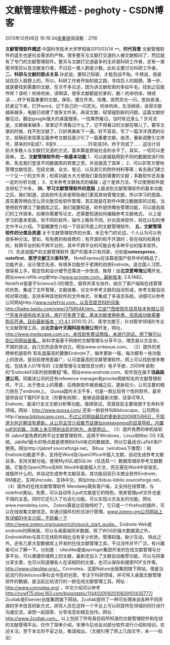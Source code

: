 
# 文献管理软件概述 - peghoty - CSDN博客


2013年12月06日 16:16:34[皮果提](https://me.csdn.net/peghoty)阅读数：2116


**文献管理软件概述**
中国科学技术大学罗昭锋2011/03/14
**一、时代背景**
文献管理软件的诞生也是社会需求的产物。很多整天与文献打交道的人被文献郁闷了，然后就有了专门的文献管理软件。整天与文献打交道最多的无非是科研工作者，还有一类图书馆员以及文献发行者，不过后一类人群是少数。此处主要讨论科研工作者。
**二、科研与文献的那点关系**
孙武说，要知己知彼，才能百战不殆。牛顿说，我是站在巨人肩膀上的。所以，科研工作者开始知彼之路，寻找巨人的肩膀。第一步，就是要找到需要的文献，在次不多论述，因为讲文献检索的多如牛毛。找到之后能咋样？读呗！吭哧吭哧，读啊读，很多文献都是坑爹的，删！吭哧吭哧，继续读……终于有篇重要的文献。保存，建文件夹。哇噻，突然灵光一闪，思如泉涌，赶紧记下来，打开word，记下自己的一闪灵光。吭哧吭哧，生活继续，读得文献越来越多，电脑已经建了很多文件夹。再读文献，经常碰到新的问题，这篇文献好像见过。翻出google强大的桌面搜索，一找果然看过。当时有记录么？岁月流逝，文献越来越多，渐渐记不清看过什么了，记不得看过的文献在哪儿了。要写文章的时候，找不到文献了，只好再重新下一遍。好不容易，写了一篇洋洋洒洒的论文，投稿前发现第五篇参考文献后面少引了一篇重要文献。崩溃，重新调整引文序号，原来的6变成7，8变9.……………………35变成36，终于完成了……
这估计目前大多数人与文献打交道的方式，基本算是原始社会的水平了。其实，一切可以更简单。
**三、文献管理软件的一些基本功能**
1、可以直接联网到不同的数据库进行检索，免去我们登录不同数据库的劳累之苦，并且提高了效率；
2、可以非常方便地管理文献信息，包括文摘、全文、笔记、以及其它的附件材料等等；省去我们建立一个又一个的文件夹；检索功能大大方便我们查找到需要的文献；多数软件还具备一定的分析功能；
3、文末参考文献格式的编辑；这个是体力活，不过使用软件就会轻松了许多。
**四、学习文献管理软件的思路**
上面讲到文献管理软件的基本功能之后，我们知道，这些软件无非是帮助我们更高效地管理文献。所以学习的思路，首先要弄明白怎么将文献交给软件管理，其实就是在软件中建立数据库的过程。当使用软件建立了数据库之后，我们就要知道，软件提供哪些管理功能，可以提高我们的工作效率。如果你需要写论文，还需要知道如何编辑参考文献格式。
以上是学习的基本思路，但不同的软件，操作上略有不同。针对具体软件，将在以后的博文中予以介绍。下面概要性介绍一下目前市面上的文献管理软件。
**五、文献管理软件的分类及资源**
关于文献管理软件的分类，未见专门的论述。个人认为可以有很多种分法。譬如，有免费的和收费的；有开源的和不开源的；有在线的和离线的，有跨平台的和不跨平台的，其中不跨平台的可能会有多种平台的版本软件。
（1）先说说国产的文献管理软件
国产的基本只有四家，分别是**noteexpress**，**notefirst**，**医学文献王**和**新科学**。
NoteExpress应该算是国产软件中的精品了，功能齐全，设计理念先进，有很多功能优于老牌的劲旅Endnote。适合国人习惯，很容易上手。稳定性和设计细节还需进一步改进。推荐！由**北京爱琴海公司**开发，网址www.reflib.org或http://www.scinote.com，最新版本:
 2.6.1482。
Notefirst是基于Science2.0的理念，倡导共享与协作。结合了客户端和在线管理的优势，集成了文件管理，文献收集，论文中参考文献的自动形成，参考文献自动校对等功能。支持多种其他软件的文件格式，并集成了多语言系统。详细可以参考公司网站http://www.notefirst.com，以及百度百科的词条http://baike.baidu.com/view/3758548.htm。它由**西安知先信息技术有限公司**开发并提供技术支持，用户可免费下载，基本功能使用免费，但高级功能需要购买开通。目前最新版本：V1.4.1
 2010.12.21。
医学文献王，针对医学领域的专业化文献管理工具。由**北京金叶天翔科技有限公司**开发，网址，http://www.medscape.com.cn，未找到免费试用版，未进行测试。想了解可以到公司网站查看。
新科学是基于网络的文献管理与分享平台，理念是以文会友。不错的尝试，由几位热血青年创立。网址www.xinkexue.com。
（2）国外的老牌单机版软件
知名度最高的要数Endnote了，每年更新一版，每次都有一些功能上的改进。是目前使用面最广，认可度最高的文献管理软件。网上可以找到很多教程。包括本人07年写的《文献管理与文献信息分析》电子手册，2009年录制的“EndnoteX3系列视频教程”等。网址www.endnote.com，软件现在属于**汤森路透公司**。同属该公司的还有reference
 manager和procite两款知名的文献管理软件。不过，出于商业上的需要，后两款软件被收编之后，更新较少。公司主要的精力放在了endnote上。
Quosa国内关注不多，也是一款比较有个性的软件。最早提供自动下载PDF全文（你要有权限）、能够追踪最新文献、目录可导入Endnote、能进行全文文献分析等功能。值得尝试，资源目前主要局限于生命科学领域。网站：http://www.quosa.com/
还有一款软件叫Biblioscape，公司网址http://www.biblioscape.com，不过公司网站最后的更新到2009年5月6日，不知道为何近期没有更新。从公司主页介绍看节目类似noteexpress的目录导航，内置pdf浏览器，功能上未见特别出彩的地方。未使用过。
（3）国外免费的单机版软件
Jabref是免费的跨平台文献管理软件。适用于Windows，Linux和Mac
 OS X系统。JabRef最大的特点就是使用BibTeX格式的数据库，所以它最适合LaTeX用户使用。网址http://jabref.sourceforge.net。
Bibus（windows下推荐）：和Endnote功能差不多，支持在Word及OpenOffice中插入文献，自动生成参考文献目录。支持文献分组。使用MySQL或SQLite（任选其一）数据库储存参考文献数据。它能在OpenOffice及MS
 Word中直接插入引文，而无需在Word中安装宏，或插件什么的。并自动生成参考文献目录。其功能目前已与商业软件Endnote，RM接近，支持Unicode，支持中文。网址http://bibus-biblio.sourceforge.net。
（4）国外的在线文献管理软件
Mendeley既有客户端，又支持在线管理，与notefirst类似。免费，可以自动导入pdf文献是它的特色。用来管理pdf文件也是不错的主意。同时它还引入了社会化功能，可以实现以文会友的功能。网址www.mendeley.com。
Zotero算是比较独特的了，它只是一个firefox的插件，可以在线收集文献信息，并通过插件的形式进行管理。www.zotero.org公司网站上有详细的中文介绍，不妨看一下http://www.zotero.org/support/zh/quick_start_guide。
Endnote Web是endnote的网络版，可以与桌面端同步数据，除了WOS的强大数据源之外，EndnoteWeb与其它在线软件相比没有多少优势。管理较强，缺少互动。
除此之外，还有几家大型数据库上开发的在线文献管理工具，不过流传并不广泛。有兴趣者可以了解一下。分别是：
citeulike是由springer集团开发的在线文献管理与分享平台。可以便捷存储网上的文献，最新还加入了文献自动推荐功能，可以与同事分享文章，也可以知道哪些人在读相同的文章，也可以保存和搜索PDF文件等。http://www.citeulike.org/。
Connotea，这是Nature出版集团旗下网站。借鉴当前流行的delicious等社会书签的创意，专注于科研领域，并可导入桌面文献管理软件的数据，是当前比较流行的一款在线文献管理工具。网址：http://www.connotea.org/
 ，中文介绍可以参考
http://ncwf75.blog.163.com/blog/static/1144020092010829101435777/
2collab是Elsevier出版集团旗下网站。2collab提供了一种可处理来自各种不同资源的学术信息的新方式，研究人员在这样一个平台上可以同其所在领域的同行进行沟通交流，进而一起探索、分享信息和相互协作。网址：http://www.2collab.com。
以上包括了所有我目前所知道的文献管理软件和在线的文献管理平台。仅作了简单介绍，本博今后也会对部分软件进行介绍和培训，欢迎关注。至于本文的不妥之处，敬请指出。（文摘引用了网上几段文字，未一一标出）


